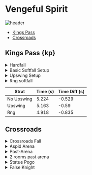 # Vengeful Spirit  
![header](https://cdn.discordapp.com/attachments/293555577991200770/776706041667911700/unknown.png)
   - [Kings Pass](#kp)
   - [Crossroads](#crossroads)

## Kings Pass {kp}
<details><summary>Hardfall</summary>
   Hardfall (reference)
   
   ![gif](https://github.com/pes-t/HK-anypercent-stratdump/blob/main/images/vs/kp_hardfall.webp)

</details>
   
<details>
  <summary>Basic Softfall Setup</summary>
   Basic softfall setup
   
   ![gif](https://github.com/pes-t/HK-anypercent-stratdump/blob/main/images/vs/kp_noUpswing.webp)
   \
   Most basic version of the softfall setup. Jump right as the floor crumbles and breaks apart, then land on the upper part of the platform.
</details>
<details><summary>Upswing Setup</summary>
   
   Upswing softfall setup
   
   ![gif](https://github.com/pes-t/HK-anypercent-stratdump/blob/main/images/vs/kp_upSwing.webp)
   \
   Slightly more involved version of the softfall setup. Jump right as the floor crumbles and breaks apart, but cancel your upwards momentum with an upswing right as you leave the ground. You should barely need to stop holding right at all. If you find yourself still needing to go neutral, your nail swing is too late. Saves .05-.1 over the non-upswing version of the strat. 

</details>
<details><summary>Rng softfall</summary>
   Rng softfall
   
   ![gif](https://github.com/pes-t/HK-anypercent-stratdump/blob/main/images/vs/kp_rng.webp)
   \
   Fastest way to do the room, but also rng as to when it happens with no tells as to when it will work. Saves 0.3 over the non-upswing version of the strat. 
   

</details>   

   | Strat | Time (s) | Time Diff (s) |
   | ----------- | ----------- | ----------- |
   | No Upswing | 5.224 | -0.529 |
   | Upswing | 5.163 | -0.59 |
   | Rng | 4.918 | -0.835 |
   
## Crossroads
<details><summary>Crossroads Fall</summary> 
   
   \
    <img src="https://github.com/pes-t/HK-anypercent-stratdump/blob/main/images/vs/crossroadsFall_rightSide.webp" width="384" height="216"/>
    <img src="https://github.com/pes-t/HK-anypercent-stratdump/blob/main/images/vs/crossroadsFall_middleSlam.webp" width="384" height="216"/>
   \
    <img src="https://github.com/pes-t/HK-anypercent-stratdump/blob/main/images/vs/crossroadsFall_middleDunk.webp" width="384" height="216"/>
    
    
   | Strat | Time (s) |
   | ----------- | ----------- |
   | Right Side | 4.53 |
   | Middle | 4.69 |
   | Middle Dunk | 4.50 |
</details>
   
<details><summary>Aspid Arena</summary>
   
   \
   <img src="https://github.com/pes-t/HK-anypercent-stratdump/blob/main/images/vs/aspidArena_botPlat.webp" width="384" height="216"/>
   <img src="https://github.com/pes-t/HK-anypercent-stratdump/blob/main/images/vs/aspidArena_topPlat.webp" width="384" height="216"/>

   This trick is decently tight. You want to jump from your starting location once you see the aspids begin to spawn in, then buffer a jump and hit the spike before it starts to fall. If done correctly, the spike will kill both aspids instantly. 
   
   Due to the positions of the platforms, using the bottom platform is slightly faster (due to you standing closer to the spike) but imo is a bit harder than doing the top platform version. Try both versions out and pick which once you like the best.
   
   For a video explaining this room, see [this video](https://www.youtube.com/watch?v=ley-RlVA4HE&ab_channel=Ax2u) by ax2u.
   
</details>
<details><summary>Post-Arena</summary>
   <img src="https://github.com/pes-t/HK-anypercent-stratdump/blob/main/images/vs/aypapaLineup.PNG" />
   
   Do a full jump at the red line to land on the middle ledge. Jump over the first goam (not quite a full jump) and you should be set up to make the rest of the cycle. 
</details>
   
<details><summary>2 rooms past arena</summary>
   
   \
   <img src="https://github.com/pes-t/HK-anypercent-stratdump/blob/main/images/vs/postPapa_noLagReduc.webp" width="384" height="216"/>
   <img src="https://github.com/pes-t/HK-anypercent-stratdump/blob/main/images/vs/postPapa_lagReduc.webp" width="384" height="216"/>
   
   This strat involves manipulating the position of a fly so it doesn't kill itself on a goam and cause the game to lag. Do a full jump over the first goam and as high a jump as possible (without bonking on the wall) over the 2nd goam. Saves ~0.1s

</details>
<details><summary>Statue Pogo</summary>
   
   \
   <img src="https://github.com/pes-t/HK-anypercent-stratdump/blob/main/images/vs/statuePogo.webp" width="384" height="216"/>
   <img src="https://github.com/pes-t/HK-anypercent-stratdump/blob/main/images/vs/tiktikPogo.webp" width="384" height="216"/>
   
   The bottleneck for statue pogo is moreso in the vertical position of the knight, and less about the horizontal position. Once you clear the platform, you'll need to pause for a bit to let the knight get high enough to land on the platform. 
   
</details>
<details><summary>False Knight</summary>
   
  \
  <img src="https://github.com/pes-t/HK-anypercent-stratdump/blob/main/images/vs/fk_noJump.webp" width="384" height="216"/>
  <img src="https://github.com/pes-t/HK-anypercent-stratdump/blob/main/images/vs/fk_axJump.webp" width="384" height="216"/> 
     
  Pre-jumping while breaking the FK shortcut allows you to start moving towards the main drop a bit sooner than not jumping. Pre-jumping saves ~0.15s over doing nothing at all
</details>

